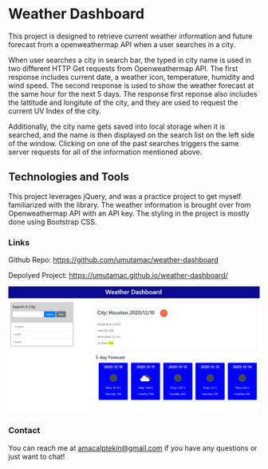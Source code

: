 # Weather Dashboard

This project is designed to retrieve current weather information and future forecast from a openweathermap API when a user searches in a city.

When user searches a city in search bar, the typed in city name is used in two different HTTP Get requests from Openweathermap API. The first response includes current date, a weather icon, temperature, humidity and wind speed. The second response is used to show the weather forecast at the same hour for the next 5 days. The response first reponse also includes the lattitude and longitute of the city, and they are used to request the current UV Index of the city.

Additionally, the city name gets saved into local storage when it is searched, and the name is then displayed on the search list on the left side of the window. Clicking on one of the past searches triggers the same server requests for all of the information mentioned above.

## Technologies and Tools
This project leverages jQuery, and was a practice project to get myself familiarized with the library. The weather information is brought over from Openweathermap API with an API key. The styling in the project is mostly done using Bootstrap CSS.

### Links
Github Repo: https://github.com/umutamac/weather-dashboard

Depolyed Project: https://umutamac.github.io/weather-dashboard/

![Weather Dashboard](/Assets/weather_dashboard.png?raw=true "Weather Dashboard")

### Contact
You can reach me at amacalptekin@gmail.com if you have any questions or just want to chat!
